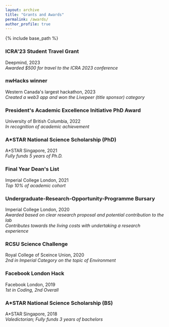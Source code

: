 ```yaml
---
layout: archive
title: "Grants and Awards"
permalink: /awards/
author_profile: true
---
```


{% include base_path %}

### ICRA'23 Student Travel Grant
Deepmind, 2023  
*Awarded $500 for travel to the ICRA 2023 conference*  

### nwHacks winner
Western Canada's largest hackathon, 2023  
*Created a web3 app and won the Livepeer (title sponsor) category*  

### President's Academic Excellence Initiative PhD Award
University of British Columbia, 2022  
*In recognition of academic achievement*  

### A*STAR National Science Scholarship (PhD)
A\*STAR Singapore, 2021  
*Fully funds 5 years of Ph.D.*  

### Final Year Dean's List
Imperial College London, 2021  
*Top 10% of academic cohort*  

### Undergraduate-Research-Opportunity-Programme Bursary
Imperial College London, 2020  
*Awarded based on clear research proposal and potential contribution to the lab*  
*Contributes towards the living costs with undertaking a research experience*  

### RCSU Science Challenge
Royal College of Sceince Union, 2020  
*2nd in Imperial Category on the topic of Environment*  

### Facebook London Hack
Facebook London, 2019  
*1st in Coding, 2nd Overall*  

### A*STAR National Science Scholarship (BS)
A\*STAR Singapore, 2018  
*Valedictorian; Fully funds 3 years of bachelors*  
